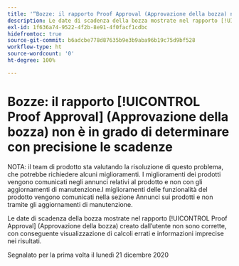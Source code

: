 ```yaml
---
title: '“Bozze: il rapporto Proof Approval (Approvazione della bozza) non è in grado di determinare con precisione le scadenze”'
description: Le date di scadenza della bozza mostrate nel rapporto [!UICONTROL Proof Approval] (Approvazione della bozza) creato dall’utente non sono corrette, con conseguente visualizzazione di calcoli errati e informazioni imprecise nei risultati.
exl-id: 1f636a74-9522-4f2b-8e91-4f0facf1cdbc
hidefromtoc: true
source-git-commit: b6adcbe778d87635b9e3b9aba96b19c75d9bf528
workflow-type: ht
source-wordcount: '0'
ht-degree: 100%

---
```


# Bozze: il rapporto [!UICONTROL Proof Approval] (Approvazione della bozza) non è in grado di determinare con precisione le scadenze

<!--Converted to story-->

NOTA: il team di prodotto sta valutando la risoluzione di questo problema, che potrebbe richiedere alcuni miglioramenti. I miglioramenti dei prodotti vengono comunicati negli annunci relativi al prodotto e non con gli aggiornamenti di manutenzione.I miglioramenti delle funzionalità del prodotto vengono comunicati nella sezione Annunci sui prodotti e non tramite gli aggiornamenti di manutenzione.

Le date di scadenza della bozza mostrate nel rapporto [!UICONTROL Proof Approval] (Approvazione della bozza) creato dall’utente non sono corrette, con conseguente visualizzazione di calcoli errati e informazioni imprecise nei risultati.

Segnalato per la prima volta il lunedì 21 dicembre 2020
